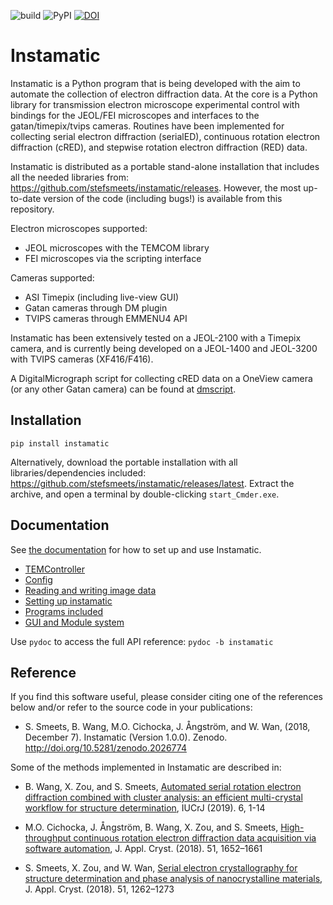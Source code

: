 ![build](https://github.com/stefsmeets/instamatic/workflows/build/badge.svg)
![PyPI](https://img.shields.io/pypi/v/instamatic.svg?style=flat)
[![DOI](https://zenodo.org/badge/DOI/10.5281/zenodo.1090388.svg)](https://doi.org/10.5281/zenodo.1090388)

# Instamatic

Instamatic is a Python program that is being developed with the aim to automate the collection of electron diffraction data. At the core is a Python library for transmission electron microscope experimental control with bindings for the JEOL/FEI microscopes and interfaces to the gatan/timepix/tvips cameras. Routines have been implemented for collecting serial electron diffraction (serialED), continuous rotation electron diffraction (cRED), and stepwise rotation electron diffraction (RED) data.

Instamatic is distributed as a portable stand-alone installation that includes all the needed libraries from: https://github.com/stefsmeets/instamatic/releases. However, the most up-to-date version of the code (including bugs!) is available from this repository.

Electron microscopes supported:

- JEOL microscopes with the TEMCOM library
- FEI microscopes via the scripting interface

Cameras supported:

- ASI Timepix (including live-view GUI)
- Gatan cameras through DM plugin
- TVIPS cameras through EMMENU4 API

Instamatic has been extensively tested on a JEOL-2100 with a Timepix camera, and is currently being developed on a JEOL-1400 and JEOL-3200 with TVIPS cameras (XF416/F416).

A DigitalMicrograph script for collecting cRED data on a OneView camera (or any other Gatan camera) can be found at [dmscript](https://github.com/stefsmeets/InsteaDMatic).

## Installation

    pip install instamatic

Alternatively, download the portable installation with all libraries/dependencies included: https://github.com/stefsmeets/instamatic/releases/latest. Extract the archive, and open a terminal by double-clicking `start_Cmder.exe`.

## Documentation

See [the documentation](docs) for how to set up and use Instamatic.

- [TEMController](docs/tem_api.md)
- [Config](docs/config.md)
- [Reading and writing image data](docs/formats.md)
- [Setting up instamatic](docs/setup.md)
- [Programs included](docs/programs.md)
- [GUI and Module system](docs/gui.md)

Use `pydoc` to access the full API reference: `pydoc -b instamatic`

## Reference

If you find this software useful, please consider citing one of the references below and/or refer to the source code in your publications:

- S. Smeets, B. Wang, M.O. Cichocka, J. Ångström, and W. Wan, (2018, December 7). Instamatic (Version 1.0.0). Zenodo. http://doi.org/10.5281/zenodo.2026774

Some of the methods implemented in Instamatic are described in:

- B. Wang, X. Zou, and S. Smeets, [Automated serial rotation electron diffraction combined with cluster analysis: an efficient multi-crystal workflow for structure determination](https://doi.org/10.1107/S2052252519007681), IUCrJ (2019). 6, 1-14

- M.O. Cichocka, J. Ångström, B. Wang, X. Zou, and S. Smeets, [High-throughput continuous rotation electron diffraction data acquisition via software automation](http://dx.doi.org/10.1107/S1600576718015145), J. Appl. Cryst. (2018). 51, 1652–1661

- S. Smeets, X. Zou, and W. Wan, [Serial electron crystallography for structure determination and phase analysis of nanocrystalline materials](http://dx.doi.org/10.1107/S1600576718009500), J. Appl. Cryst. (2018). 51, 1262–1273
